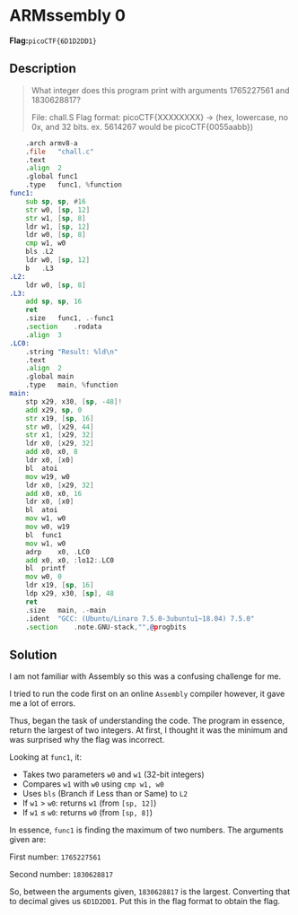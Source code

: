 # ARMssembly 0
__Flag:__`picoCTF{6D1D2DD1}`

## Description
> What integer does this program print with arguments 1765227561 and 1830628817?
>
> File: chall.S Flag format: picoCTF{XXXXXXXX} -> (hex, lowercase, no 0x, and 32 bits. ex. 5614267 would be picoCTF{0055aabb})
```asm
	.arch armv8-a
	.file	"chall.c"
	.text
	.align	2
	.global	func1
	.type	func1, %function
func1:
	sub	sp, sp, #16
	str	w0, [sp, 12]
	str	w1, [sp, 8]
	ldr	w1, [sp, 12]
	ldr	w0, [sp, 8]
	cmp	w1, w0
	bls	.L2
	ldr	w0, [sp, 12]
	b	.L3
.L2:
	ldr	w0, [sp, 8]
.L3:
	add	sp, sp, 16
	ret
	.size	func1, .-func1
	.section	.rodata
	.align	3
.LC0:
	.string	"Result: %ld\n"
	.text
	.align	2
	.global	main
	.type	main, %function
main:
	stp	x29, x30, [sp, -48]!
	add	x29, sp, 0
	str	x19, [sp, 16]
	str	w0, [x29, 44]
	str	x1, [x29, 32]
	ldr	x0, [x29, 32]
	add	x0, x0, 8
	ldr	x0, [x0]
	bl	atoi
	mov	w19, w0
	ldr	x0, [x29, 32]
	add	x0, x0, 16
	ldr	x0, [x0]
	bl	atoi
	mov	w1, w0
	mov	w0, w19
	bl	func1
	mov	w1, w0
	adrp	x0, .LC0
	add	x0, x0, :lo12:.LC0
	bl	printf
	mov	w0, 0
	ldr	x19, [sp, 16]
	ldp	x29, x30, [sp], 48
	ret
	.size	main, .-main
	.ident	"GCC: (Ubuntu/Linaro 7.5.0-3ubuntu1~18.04) 7.5.0"
	.section	.note.GNU-stack,"",@progbits
``` 
## Solution
I am not familiar with Assembly so this was a confusing challenge for me. 

I tried to run the code first on an online `Assembly` compiler however, it gave me a lot of errors. 

Thus, began the task of understanding the code. The program in essence, return the largest of two integers. At first, I thought it was the minimum and was surprised why the flag was incorrect.

Looking at `func1`, it:

* Takes two parameters `w0` and `w1` (32-bit integers)
* Compares `w1` with `w0` using `cmp w1, w0`
* Uses `bls` (Branch if Less than or Same) to `L2`
* If `w1` > `w0`: returns `w1` (from `[sp, 12]`)
* If `w1` ≤ `w0`: returns `w0` (from `[sp, 8]`)


In essence, `func1` is finding the maximum of two numbers.
The arguments given are:

First number: `1765227561`

Second number: `1830628817`

So, between the arguments given, `1830628817` is the largest. Converting that to decimal gives us `6D1D2DD1`. Put this in the flag format to obtain the flag.
